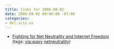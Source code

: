 ```yaml
---
title: links for 2006-08-02
date: 2006-08-02 00:00:00 -07:00
categories:
- del.icio.us
---
```


<ul class="delicious">
	<li>
		<div class="delicious-link"><a href="http://wearetheweb.org/">Fighting for Net Neutrality and Internet Freedom</a></div>
		<div class="delicious-tags">(tags: <a href="http://del.icio.us/torrez/via:waxy">via:waxy</a> <a href="http://del.icio.us/torrez/netneutrality">netneutrality</a>)</div>
	</li>
</ul>
